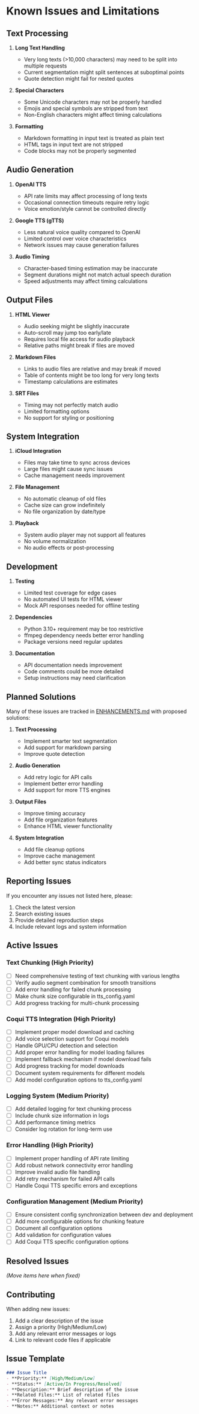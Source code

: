 # Known Issues and Limitations

## Text Processing

1. **Long Text Handling**
   - Very long texts (>10,000 characters) may need to be split into multiple requests
   - Current segmentation might split sentences at suboptimal points
   - Quote detection might fail for nested quotes

2. **Special Characters**
   - Some Unicode characters may not be properly handled
   - Emojis and special symbols are stripped from text
   - Non-English characters might affect timing calculations

3. **Formatting**
   - Markdown formatting in input text is treated as plain text
   - HTML tags in input text are not stripped
   - Code blocks may not be properly segmented

## Audio Generation

1. **OpenAI TTS**
   - API rate limits may affect processing of long texts
   - Occasional connection timeouts require retry logic
   - Voice emotion/style cannot be controlled directly

2. **Google TTS (gTTS)**
   - Less natural voice quality compared to OpenAI
   - Limited control over voice characteristics
   - Network issues may cause generation failures

3. **Audio Timing**
   - Character-based timing estimation may be inaccurate
   - Segment durations might not match actual speech duration
   - Speed adjustments may affect timing calculations

## Output Files

1. **HTML Viewer**
   - Audio seeking might be slightly inaccurate
   - Auto-scroll may jump too early/late
   - Requires local file access for audio playback
   - Relative paths might break if files are moved

2. **Markdown Files**
   - Links to audio files are relative and may break if moved
   - Table of contents might be too long for very long texts
   - Timestamp calculations are estimates

3. **SRT Files**
   - Timing may not perfectly match audio
   - Limited formatting options
   - No support for styling or positioning

## System Integration

1. **iCloud Integration**
   - Files may take time to sync across devices
   - Large files might cause sync issues
   - Cache management needs improvement

2. **File Management**
   - No automatic cleanup of old files
   - Cache size can grow indefinitely
   - No file organization by date/type

3. **Playback**
   - System audio player may not support all features
   - No volume normalization
   - No audio effects or post-processing

## Development

1. **Testing**
   - Limited test coverage for edge cases
   - No automated UI tests for HTML viewer
   - Mock API responses needed for offline testing

2. **Dependencies**
   - Python 3.10+ requirement may be too restrictive
   - ffmpeg dependency needs better error handling
   - Package versions need regular updates

3. **Documentation**
   - API documentation needs improvement
   - Code comments could be more detailed
   - Setup instructions may need clarification

## Planned Solutions

Many of these issues are tracked in [ENHANCEMENTS.md](ENHANCEMENTS.md) with proposed solutions:

1. **Text Processing**
   - Implement smarter text segmentation
   - Add support for markdown parsing
   - Improve quote detection

2. **Audio Generation**
   - Add retry logic for API calls
   - Implement better error handling
   - Add support for more TTS engines

3. **Output Files**
   - Improve timing accuracy
   - Add file organization features
   - Enhance HTML viewer functionality

4. **System Integration**
   - Add file cleanup options
   - Improve cache management
   - Add better sync status indicators

## Reporting Issues

If you encounter any issues not listed here, please:
1. Check the latest version
2. Search existing issues
3. Provide detailed reproduction steps
4. Include relevant logs and system information

## Active Issues

### Text Chunking (High Priority)
- [ ] Need comprehensive testing of text chunking with various lengths
- [ ] Verify audio segment combination for smooth transitions
- [ ] Add error handling for failed chunk processing
- [ ] Make chunk size configurable in tts_config.yaml
- [ ] Add progress tracking for multi-chunk processing

### Coqui TTS Integration (High Priority)
- [ ] Implement proper model download and caching
- [ ] Add voice selection support for Coqui models
- [ ] Handle GPU/CPU detection and selection
- [ ] Add proper error handling for model loading failures
- [ ] Implement fallback mechanism if model download fails
- [ ] Add progress tracking for model downloads
- [ ] Document system requirements for different models
- [ ] Add model configuration options to tts_config.yaml

### Logging System (Medium Priority)
- [ ] Add detailed logging for text chunking process
- [ ] Include chunk size information in logs
- [ ] Add performance timing metrics
- [ ] Consider log rotation for long-term use

### Error Handling (High Priority)
- [ ] Implement proper handling of API rate limiting
- [ ] Add robust network connectivity error handling
- [ ] Improve invalid audio file handling
- [ ] Add retry mechanism for failed API calls
- [ ] Handle Coqui TTS specific errors and exceptions

### Configuration Management (Medium Priority)
- [ ] Ensure consistent config synchronization between dev and deployment
- [ ] Add more configurable options for chunking feature
- [ ] Document all configuration options
- [ ] Add validation for configuration values
- [ ] Add Coqui TTS specific configuration options

## Resolved Issues
*(Move items here when fixed)*

## Contributing
When adding new issues:
1. Add a clear description of the issue
2. Assign a priority (High/Medium/Low)
3. Add any relevant error messages or logs
4. Link to relevant code files if applicable

## Issue Template
```markdown
### Issue Title
- **Priority:** [High/Medium/Low]
- **Status:** [Active/In Progress/Resolved]
- **Description:** Brief description of the issue
- **Related Files:** List of related files
- **Error Messages:** Any relevant error messages
- **Notes:** Additional context or notes
``` 